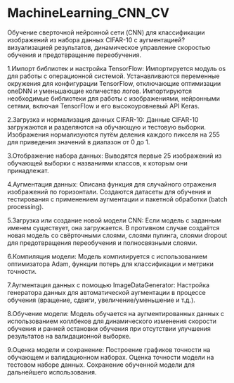 # MachineLearning_CNN_CV
Обучение сверточной нейронной сети (CNN) для классификации изображений из набора данных CIFAR-10 с аугментацией? визуализацией результатов, динамическое управление скоростью обучения и предотвращение переобучения.

1.Импорт библиотек и настройка TensorFlow:
  Импортируется модуль os для работы с операционной системой.
  Устанавливаются переменные окружения для конфигурации TensorFlow, отключающие оптимизации oneDNN и уменьшающие количество логов.
  Импортируются необходимые библиотеки для работы с изображениями, нейронными сетями, включая TensorFlow и его высокоуровневый API Keras.

2.Загрузка и нормализация данных CIFAR-10:
  Данные CIFAR-10 загружаются и разделяются на обучающую и тестовую выборки.
  Изображения нормализуются путём деления каждого пикселя на 255 для приведения значений в диапазон от 0 до 1.

3.Отображение набора данных:
  Выводятся первые 25 изображений из обучающей выборки с названиями классов, к которым они принадлежат.

4.Аугментация данных:
  Описана функция для случайного отражения изображений по горизонтали.
  Создаются датасеты для обучения и тестирования с применением аугментации и пакетной обработки (batch processing).

5.Загрузка или создание новой модели CNN:
  Если модель с заданным именем существует, она загружается. В противном случае создаётся новая модель со свёрточными слоями, слоями пулинга, слоями dropout для предотвращения переобучения и полносвязными слоями.

6.Компиляция модели:
  Модель компилируется с использованием оптимизатора Adam, функции потерь для классификации и метрики точности.

7.Аугментация данных с помощью ImageDataGenerator:
  Настройка генератора данных для автоматической аугментации в процессе обучения (вращение, сдвиги, увеличение/уменьшение и т.д.).

8.Обучение модели:
  Модель обучается на аугментированных данных с использованием коллбеков для динамического изменения скорости обучения и ранней остановки обучения при отсутствии улучшения результатов на валидационной выборке.

9.Оценка модели и сохранение:
  Построение графиков точности на обучающем и валидационном наборах.
  Оценка точности модели на тестовом наборе данных.
  Сохранение обученной модели для дальнейшего использования.

